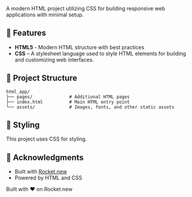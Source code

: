 A modern HTML project utilizing CSS for building responsive web applications with minimal setup.

## 🚀 Features

- **HTML5** - Modern HTML structure with best practices
- **CSS** – A stylesheet language used to style HTML elements for building and customizing web interfaces.

## 📁 Project Structure

```
html_app/
├── pages/              # Additional HTML pages
├── index.html          # Main HTML entry point
└── assets/             # Images, fonts, and other static assets

```

## 🎨 Styling

This project uses CSS for styling.

## 🙏 Acknowledgments

- Built with [Rocket.new](https://rocket.new)
- Powered by HTML and CSS

Built with ❤️ on Rocket.new